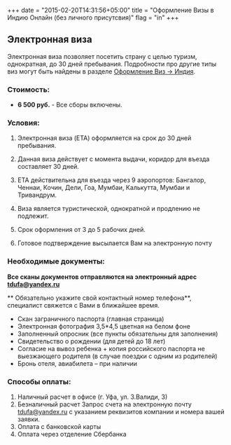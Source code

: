 +++
date = "2015-02-20T14:31:56+05:00"
title = "Оформление Визы в Индию Онлайн (без личного присутсвия)"
flag = "in"
+++


## Электронная виза
Электронная виза позволяет посетить страну с целью туризм, однократная, до 30 дней пребывания. 
Подробности про другие типы виз могут быть найдены в разделе [Оформление Виз -> Индия](/countries/india).


### Стоимость: 

* **6 500 руб.** - Все сборы включены.


### Условия:

1. Электронная виза (ETA) оформляется на срок до 30 дней пребывания.

2. Данная виза действует с момента выдачи, коридор для въезда составляет 30 дней.

3. ETA действительна для въезда через 9 аэропортов: Бангалор, Ченнаи, Кочин, Дели, Гоа, Мумбаи, Калькутта, Мумбаи и Тривандрум.

4. Виза является туристической, однократной и продлению не подлежит.

5. Срок оформления от 3 до 5 рабочих дней.

6. Готовое подтверждение высылается Вам на электронную почту


### Необходимые документы:

**Все сканы документов отправляются на электронный адрес [tdufa@yandex.ru](mailto:tdufa@yandex.ru)**

** Обязательно укажите свой контактный номер телефона**, специалист свяжется с Вами в ближайшее время.

* Скан заграничного паспорта (главная страница)
* Электронная фотография 3,5*4,5 цветная на белом фоне
* Заполненный опросник (все пункты обязательны для заполнения)
* Свидетельство о рождении (для детей до 18 лет)
* Согласие на вывоз ребенка + копия российского паспорта не выезжающего родителя (в случае поездки с одним из родителей)
* Бронь отеля, авиабилета – при наличии


### Способы оплаты:

1. Наличный расчет в офисе (г. Уфа, ул. З.Валиди, 3)
2. Безналичный расчет
Запрос счета на электронную почту tdufa@yandex.ru  с указанием реквизитов компании и номера вашей заявки.
3. Оплата с банковской карты
4. Оплата через отделение Сбербанка
